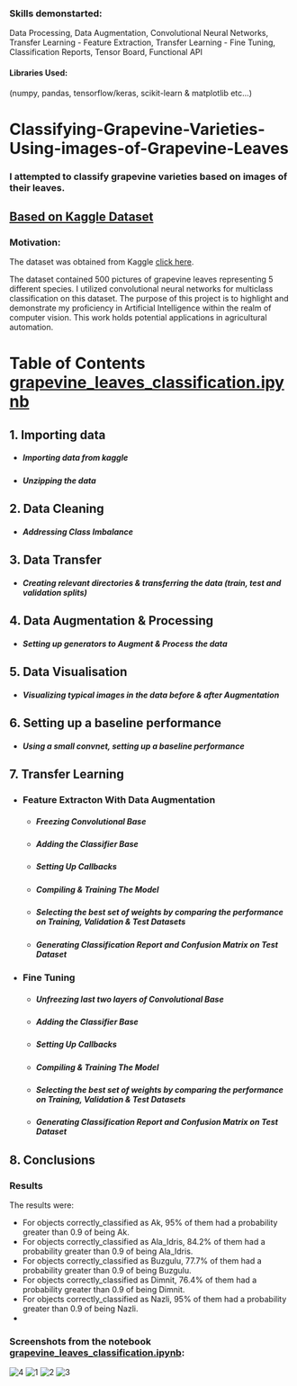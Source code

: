 ### Skills demonstarted:
Data Processing, Data Augmentation, Convolutional Neural Networks, Transfer Learning - Feature Extraction, Transfer Learning - Fine Tuning, Classification Reports, Tensor Board, Functional API

#### Libraries Used:
(numpy, pandas, tensorflow/keras, scikit-learn & matplotlib etc...)


# Classifying-Grapevine-Varieties-Using-images-of-Grapevine-Leaves 

### I attempted to classify grapevine varieties based on images of their leaves.

## [Based on Kaggle Dataset](https://www.kaggle.com/datasets/muratkokludataset/grapevine-leaves-image-dataset/data)

### Motivation:
The dataset was obtained from Kaggle [click here](https://www.kaggle.com/datasets/muratkokludataset/grapevine-leaves-image-dataset/data).

The dataset contained 500 pictures of grapevine leaves representing 5 different species. I utilized convolutional neural networks for multiclass classification on this dataset. The purpose of this project is to highlight and demonstrate my proficiency in Artificial Intelligence within the realm of computer vision. This work holds potential applications in agricultural automation.

# Table of Contents [grapevine_leaves_classification.ipynb](grapevine_leaves_classification.ipynb)

## 1. Importing data
   - ##### Importing data from kaggle
   - ##### Unzipping the data

## 2. Data Cleaning
   - ##### Addressing Class Imbalance

## 3. Data Transfer
   - ##### Creating relevant directories & transferring the data (train, test and validation splits)

## 4. Data Augmentation & Processing
   - ##### Setting up generators to Augment & Process the data

## 5. Data Visualisation
   - ##### Visualizing typical images in the data before & after Augmentation

## 6. Setting up a baseline performance
   - #####  Using a small convnet, setting up a baseline performance

## 7. Transfer Learning
 - ### Feature Extracton With Data Augmentation
   - ##### Freezing Convolutional Base
   - ##### Adding the Classifier Base
   - ##### Setting Up Callbacks
   - ##### Compiling & Training The Model
   - ##### Selecting the best set of weights by comparing the performance on Training, Validation & Test Datasets
   - ##### Generating Classification Report and Confusion Matrix on Test Dataset

 - ### Fine Tuning
   - ##### Unfreezing last two layers of Convolutional Base
   - ##### Adding the Classifier Base
   - ##### Setting Up Callbacks
   - ##### Compiling & Training The Model
   - ##### Selecting the best set of weights by comparing the performance on Training, Validation & Test Datasets
   - ##### Generating Classification Report and Confusion Matrix on Test Dataset

## 8. Conclusions



### Results
The results were:
- For objects correctly_classified as Ak, 95% of them had a probability greater than 0.9 of being Ak.
- For objects correctly_classified as Ala_Idris, 84.2% of them had a probability greater than 0.9 of being Ala_Idris.
- For objects correctly_classified as Buzgulu, 77.7% of them had a probability greater than 0.9 of being Buzgulu.
- For objects correctly_classified as Dimnit, 76.4% of them had a probability greater than 0.9 of being Dimnit.
- For objects correctly_classified as Nazli, 95% of them had a probability greater than 0.9 of being Nazli.
- 
### Screenshots from the notebook [grapevine_leaves_classification.ipynb](grapevine_leaves_classification.ipynb):
![4](results_screenshots/1.PNG)
![1](results_screenshots/2.PNG)
![2](results_screenshots/3.PNG)
![3](results_screenshots/4.PNG)


